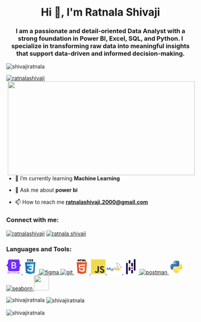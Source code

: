 
<h1 align="center">Hi 👋, I'm Ratnala Shivaji</h1>
<h3 align="center">I am a passionate and detail-oriented Data Analyst with a strong foundation in Power BI, Excel, SQL, and Python. I specialize in transforming raw data into meaningful insights that support data-driven and informed decision-making. </h3>

<p align="left"> <img src="https://komarev.com/ghpvc/?username=shivajiratnala&label=Profile%20views&color=0e75b6&style=flat" alt="shivajiratnala" /> </p>

<p align="left"> <a href="https://twitter.com/ratnalashivaji" target="blank"><img src="https://img.shields.io/twitter/follow/ratnalashivaji?logo=twitter&style=for-the-badge" alt="ratnalashivaji" /></a> <img align = 'right' height = '250' width = '500' src = 'https://static.wixstatic.com/media/c7f13e_eca8b5e5b362419ba44efe48d2b36535~mv2.gif'></p>

- 🌱 I’m currently learning **Machine Learning**

- 💬 Ask me about **power bi**

- 📫 How to reach me **ratnalashivaji.2000@gmail.com**

<h3 align="left">Connect with me:</h3>
<p align="left">
<a href="https://twitter.com/ratnalashivaji" target="blank"><img align="center" src="https://raw.githubusercontent.com/rahuldkjain/github-profile-readme-generator/master/src/images/icons/Social/twitter.svg" alt="ratnalashivaji" height="30" width="40" /></a>
<a href="https://linkedin.com/in/ratnala shivaji" target="blank"><img align="center" src="https://raw.githubusercontent.com/rahuldkjain/github-profile-readme-generator/master/src/images/icons/Social/linked-in-alt.svg" alt="ratnala shivaji" height="30" width="40" /></a>
</p>

<h3 align="left">Languages and Tools:</h3>
<p align="left"> <a href="https://getbootstrap.com" target="_blank" rel="noreferrer"> <img src="https://raw.githubusercontent.com/devicons/devicon/master/icons/bootstrap/bootstrap-plain-wordmark.svg" alt="bootstrap" width="40" height="40"/> </a> <a href="https://www.w3schools.com/css/" target="_blank" rel="noreferrer"> <img src="https://raw.githubusercontent.com/devicons/devicon/master/icons/css3/css3-original-wordmark.svg" alt="css3" width="40" height="40"/> </a> <a href="https://www.figma.com/" target="_blank" rel="noreferrer"> <img src="https://www.vectorlogo.zone/logos/figma/figma-icon.svg" alt="figma" width="40" height="40"/> </a> <a href="https://git-scm.com/" target="_blank" rel="noreferrer"> <img src="https://www.vectorlogo.zone/logos/git-scm/git-scm-icon.svg" alt="git" width="40" height="40"/> </a> <a href="https://www.w3.org/html/" target="_blank" rel="noreferrer"> <img src="https://raw.githubusercontent.com/devicons/devicon/master/icons/html5/html5-original-wordmark.svg" alt="html5" width="40" height="40"/> </a> <a href="https://developer.mozilla.org/en-US/docs/Web/JavaScript" target="_blank" rel="noreferrer"> <img src="https://raw.githubusercontent.com/devicons/devicon/master/icons/javascript/javascript-original.svg" alt="javascript" width="40" height="40"/> </a> <a href="https://www.mysql.com/" target="_blank" rel="noreferrer"> <img src="https://raw.githubusercontent.com/devicons/devicon/master/icons/mysql/mysql-original-wordmark.svg" alt="mysql" width="40" height="40"/> </a> <a href="https://pandas.pydata.org/" target="_blank" rel="noreferrer"> <img src="https://raw.githubusercontent.com/devicons/devicon/2ae2a900d2f041da66e950e4d48052658d850630/icons/pandas/pandas-original.svg" alt="pandas" width="40" height="40"/> </a> <a href="https://postman.com" target="_blank" rel="noreferrer"> <img src="https://www.vectorlogo.zone/logos/getpostman/getpostman-icon.svg" alt="postman" width="40" height="40"/> </a> <a href="https://www.python.org" target="_blank" rel="noreferrer"> <img src="https://raw.githubusercontent.com/devicons/devicon/master/icons/python/python-original.svg" alt="python" width="40" height="40"/> </a> <a href="https://seaborn.pydata.org/" target="_blank" rel="noreferrer"> <img src="https://seaborn.pydata.org/_images/logo-mark-lightbg.svg" alt="seaborn" width="40" height="40"/> </a> <img height = '40' width = '40' src = 'https://excelbiacademy.com/wp-content/uploads/2021/10/power-bi-animated-sq.gif'></p>

<p><img align="left" src="https://github-readme-stats.vercel.app/api/top-langs?username=shivajiratnala&show_icons=true&locale=en&layout=compact" alt="shivajiratnala" /></p>

<p>&nbsp;<img align="center" src="https://github-readme-stats.vercel.app/api?username=shivajiratnala&show_icons=true&locale=en" alt="shivajiratnala" /></p>

<p><img align="center" src="https://github-readme-streak-stats.herokuapp.com/?user=shivajiratnala&" alt="shivajiratnala" /></p>
